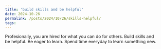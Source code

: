 ```yaml
---
title: 'build skills and be helpful'
date: 2024-10-26
permalink: /posts/2024/10/26/skills-helpful/
tags:
---
```

Profesionally, you are hired for what you can do for others. Build skills and be helpful. Be eager to learn. Spend time everyday to learn something new. 
